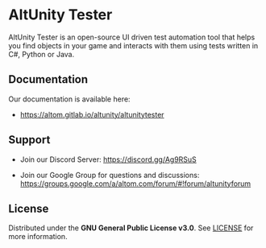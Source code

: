 # AltUnity Tester

AltUnity Tester is an open-source UI driven test automation tool that helps you find objects in your game and interacts with them using tests written in C#, Python or Java.

## Documentation

Our documentation is available here:

* https://altom.gitlab.io/altunity/altunitytester

## Support

* Join our Discord Server: https://discord.gg/Ag9RSuS

* Join our Google Group for questions and discussions: https://groups.google.com/a/altom.com/forum/#!forum/altunityforum

## License

Distributed under the **GNU General Public License v3.0**. See [LICENSE](https://gitlab.com/altom/altunity/altunitytester/-/blob/master/LICENSE) for more information.
